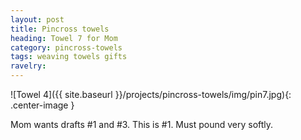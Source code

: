 ```yaml
---
layout: post
title: Pincross towels
heading: Towel 7 for Mom
category: pincross-towels
tags: weaving towels gifts
ravelry:
---
```

![Towel 4]({{ site.baseurl }}/projects/pincross-towels/img/pin7.jpg){: .center-image }

Mom wants drafts #1 and #3. This is #1. Must pound very softly.